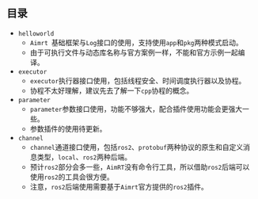 ## 目录

- `helloworld`
  - `Aimrt `基础框架与`Log`接口的使用，支持使用`app`和`pkg`两种模式启动。
  - 由于可执行文件与动态库名称与官方案例一样，不能和官方示例一起编译。
- `executor`
  - `executor`执行器接口使用，包括线程安全、时间调度执行器以及协程。
  - 协程不太好理解，建议先去了解一下`cpp`协程的概念。
- `parameter`
  - `parameter`参数接口使用，功能不够强大，配合插件使用功能会更强大一些。
  - 参数插件的使用待更新。
- `channel`
  - `channel`通道接口使用，包括`ros2`、`protobuf`两种协议的原生和自定义消息类型，`local`、`ros2`两种后端。
  - 预计`ros2`部分会多一些，`AimRT`没有命令行工具，所以借助`ros2`后端可以使用`ros2`的工具会很方便。
  - 注意，`ros2`后端使用需要基于`Aimrt`官方提供的`ros2`插件。